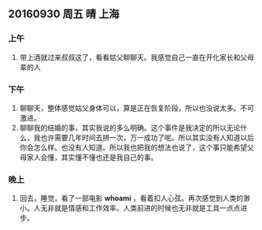 ## 20160930 周五  晴 上海

### 上午

1. 带上酒就过来叔叔这了，看看姑父聊聊天。我感觉自己一直在开化家长和父母辈的人

### 下午

1. 聊聊天，整体感觉姑父身体可以，算是正在恢复阶段，所以也没说太多。不可激进。
2. 聊聊我的结婚的事，其实我说的多么明确。这个事件是我决定的所以无论什么，我也许需要几年时间去拼一次，万一成功了呢。所以其实没有人知道以后你会怎么样。也没有人知道。所以我也把我的想法也说了，这个事只能希望父母家人会懂，其实懂不懂也还是我自己的事。

### 晚上

1. 回去，睡觉，看了一部电影 __whoami__ ，看着扣人心弦。再次感觉到人类的渺小。人无非就是情感和工作效率。人类前进的时候也无非就是工具一点点进步。
